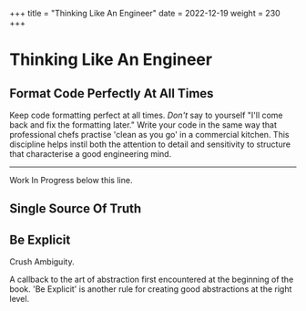 +++
title = "Thinking Like An Engineer"
date = 2022-12-19
weight = 230
+++

# Thinking Like An Engineer

## Format Code Perfectly At All Times

Keep code formatting perfect at all times.  _Don't_ say to yourself "I'll come back and fix the formatting later."  Write your code in the same way that professional chefs practise 'clean as you go' in a commercial kitchen.  This discipline helps instil both the attention to detail and sensitivity to structure that characterise a good engineering mind.

---
Work In Progress below this line.

## Single Source Of Truth

## Be Explicit

Crush Ambiguity.

A callback to the art of abstraction first encountered at the beginning of the book.  'Be Explicit' is another rule for creating good abstractions at the right level.
